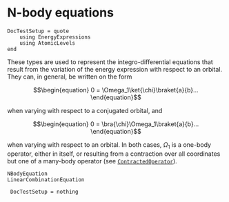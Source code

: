 # N-body equations

```@meta
DocTestSetup = quote
    using EnergyExpressions
    using AtomicLevels
end
```
These types are used to represent the integro-differential equations
that result from the variation of the energy expression with respect
to an orbital. They can, in general, be written on the form

$$\begin{equation}
0 = \Omega_1\ket{\chi}\braket{a}{b}...
\end{equation}$$

when varying with respect to a conjugated orbital, and

$$\begin{equation}
0 = \bra{\chi}\Omega_1\braket{a}{b}...
\end{equation}$$

when varying with respect to an orbital. In both cases, $\Omega_1$ is
a one-body operator, either in itself, or resulting from a contraction
over all coordinates but one of a many-body operator (see
[`ContractedOperator`](@ref)).

```@docs
NBodyEquation
LinearCombinationEquation
```

```@meta
 DocTestSetup = nothing
```
